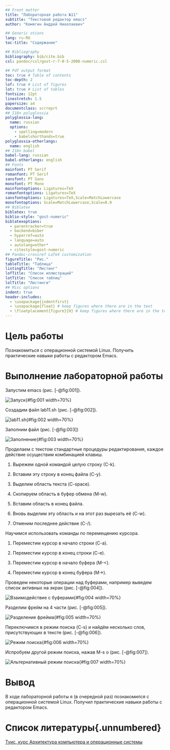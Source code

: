 ```yaml
---
## Front matter
title: "Лабораторная работа №11"
subtitle: "Текстовой редактор emacs"
author: "Комягин Андрей Николаевич"

## Generic otions
lang: ru-RU
toc-title: "Содержание"

## Bibliography
bibliography: bib/cite.bib
csl: pandoc/csl/gost-r-7-0-5-2008-numeric.csl

## Pdf output format
toc: true # Table of contents
toc-depth: 2
lof: true # List of figures
lot: true # List of tables
fontsize: 12pt
linestretch: 1.5
papersize: a4
documentclass: scrreprt
## I18n polyglossia
polyglossia-lang:
  name: russian
  options:
	- spelling=modern
	- babelshorthands=true
polyglossia-otherlangs:
  name: english
## I18n babel
babel-lang: russian
babel-otherlangs: english
## Fonts
mainfont: PT Serif
romanfont: PT Serif
sansfont: PT Sans
monofont: PT Mono
mainfontoptions: Ligatures=TeX
romanfontoptions: Ligatures=TeX
sansfontoptions: Ligatures=TeX,Scale=MatchLowercase
monofontoptions: Scale=MatchLowercase,Scale=0.9
## Biblatex
biblatex: true
biblio-style: "gost-numeric"
biblatexoptions:
  - parentracker=true
  - backend=biber
  - hyperref=auto
  - language=auto
  - autolang=other*
  - citestyle=gost-numeric
## Pandoc-crossref LaTeX customization
figureTitle: "Рис."
tableTitle: "Таблица"
listingTitle: "Листинг"
lofTitle: "Список иллюстраций"
lotTitle: "Список таблиц"
lolTitle: "Листинги"
## Misc options
indent: true
header-includes:
  - \usepackage{indentfirst}
  - \usepackage{float} # keep figures where there are in the text
  - \floatplacement{figure}{H} # keep figures where there are in the text
---
```


# Цель работы

Познакомиться с операционной системой Linux. Получить практические навыки работы с редактором Emacs.

# Выполнение лабораторной работы

Запустим emacs (рис. [-@fig:001]).

![Запуск](image/1.PNG){#fig:001 width=70%}

Создадим файл lab11.sh (рис. [-@fig:002]).

![lab11.sh](image/2.PNG){#fig:002 width=70%}

Заполним файл (рис. [-@fig:003])  

![Заполнение](image/3.PNG){#fig:003 width=70%}

Проделаем с текстом стандартные процедуры редактирования, каждое действие осуществим комбинацией клавиш.

1. Вырежем одной командой целую строку (С-k).

2. Вставим эту строку в конец файла (C-y).

3. Выделим область текста (C-space).

4. Скопируем область в буфер обмена (M-w).

5. Вставим область в конец файла.

6. Вновь выделим эту область и на этот раз вырезать её (C-w).

7. Отменим последнее действие (C-/).

Научимся использовать команды по перемещению курсора.

1. Переместим курсор в начало строки (C-a).

2. Переместим курсор в конец строки (C-e).

3. Переместим курсор в начало буфера (M-<).

4. Переместим курсор в конец буфера (M->).

Проведем некоторые операции над буферами, например выведем список активных на экран (рис. [-@fig:004]).

![Взаимодействие с буферами](image/4.PNG){#fig:004 width=70%}

Разделим фрейм на 4 части (рис. [-@fig:005]).

![Разделение фрейма](image/5.PNG){#fig:005 width=70%}

Переключимся в режим поиска (C-s) и найдём несколько слов, присутствующих в тексте (рис. [-@fig:006]).

![Режим поиска](image/6.PNG){#fig:006 width=70%}

Испробуем другой режим поиска, нажав M-s o (рис. [-@fig:007]).

![Альтернативный режим поиска](image/7.PNG){#fig:007 width=70%}

# Вывод

В ходе лабораторной работы я (в очередной раз) познакомился с операционной системой Linux. Получил практические навыки работы с редактором Emacs.

# Список литературы{.unnumbered}

[Туис, курс Архитектура компьютера и операционные системы](https://esystem.rudn.ru/course/view.php?id=5790)
